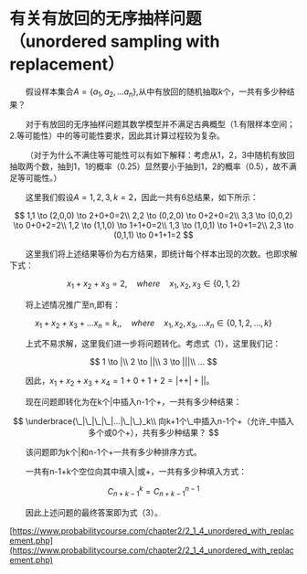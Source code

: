 # 有关有放回的无序抽样问题（unordered sampling with replacement）

&emsp;&emsp;假设样本集合$A=\lbrace a_1,a_2,...a_n\rbrace$,从中有放回的随机抽取$k$个，一共有多少种结果？

&emsp;&emsp;对于有放回的无序抽样问题其数学模型并不满足古典概型（1.有限样本空间；2.等可能性）中的等可能性要求，因此其计算过程较为复杂。

&emsp;&emsp;（对于为什么不满住等可能性可以有如下解释：考虑从1，2，3中随机有放回抽取两个数，抽到1，1的概率（0.25）显然要小于抽到1，2的概率（0.5），故不满足等可能性。）

&emsp;&emsp;这里我们假设$A={1,2,3},k=2$，因此一共有6总结果，如下所示：

$$
1,1 \to (2,0,0) \to 2+0+0=2\\
2,2 \to (0,2,0) \to 0+2+0=2\\
3,3 \to (0,0,2) \to 0+0+2=2\\
1,2 \to (1,1,0) \to 1+1+0=2\\
1,3 \to (1,0,1) \to 1+0+1=2\\
2,3 \to (0,1,1) \to 0+1+1=2
$$

&emsp;&emsp;这里我们将上述结果等价为右方结果，即统计每个样本出现的次数。也即求解下式：

$$
x_1+x_2+x_3=2,\quad where \quad x_1,x_2,x_3 \in \lbrace 0,1,2\rbrace \tag{1}
$$

&emsp;&emsp;将上述情况推广至n,即有：

$$
x_1+x_2+x_3+...x_n=k,,\quad where \quad x_1,x_2,x_3,...x_n \in \lbrace 0,1,2,..., k
\rbrace \tag{2}
$$

&emsp;&emsp;上式不易求解，这里我们进一步将问题转化。考虑式（1），这里我们记：

$$
1 \to |\\
2 \to ||\\
3 \to |||\\
...
$$

&emsp;&emsp;因此，$x_1+x_2+x_3+x_4=1+0+1+2=|++|+||$。

&emsp;&emsp;现在问题即转化为在k个|中插入n-1个+，一共有多少种结果：

$$
\underbrace{\_|\_|\_|\_|...|\_|\_}_k\\
向k+1个\_中插入n-1个+（允许_中插入多个或0个+），共有多少种结果？
$$

&emsp;&emsp;该问题即为k个|和n-1个+一共有多少种排序方式。

&emsp;&emsp;一共有n-1+k个空位向其中填入|或+，一共有多少种填入方式：

$$
C_{n+k-1}^k=C_{n+k-1}^{n-1}\tag{3}
$$

&emsp;&emsp;因此上述问题的最终答案即为式（3）。

[https://www.probabilitycourse.com/chapter2/2_1_4_unordered_with_replacement.php](https://www.probabilitycourse.com/chapter2/2_1_4_unordered_with_replacement.php)
